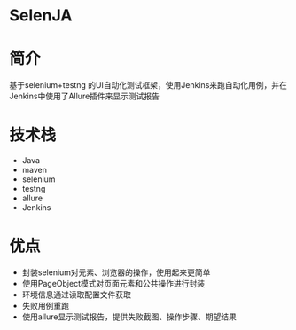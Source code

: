 # SelenJA  

# 简介
基于selenium+testng 的UI自动化测试框架，使用Jenkins来跑自动化用例，并在Jenkins中使用了Allure插件来显示测试报告

# 技术栈
  - Java
  - maven
  - selenium
  - testng
  - allure
  - Jenkins

# 优点
- 封装selenium对元素、浏览器的操作，使用起来更简单
- 使用PageObject模式对页面元素和公共操作进行封装
- 环境信息通过读取配置文件获取
- 失败用例重跑
- 使用allure显示测试报告，提供失败截图、操作步骤、期望结果

